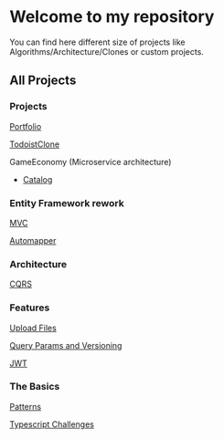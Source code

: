
# Welcome to my repository

You can find here different size of projects like Algorithms/Architecture/Clones or custom projects.


## All Projects

### Projects
[Portfolio](https://piotrsudol.github.io/portfolio-website/)

[TodoistClone](https://piotrsudol.github.io/todoist/today)

GameEconomy (Microservice architecture)

- [Catalog](https://github.com/piotrsudol/GameEconomy.Catalog)

### Entity Framework rework
[MVC](https://github.com/piotrsudol/MVC)

[Automapper](https://github.com/piotrsudol/AutoMapperClone)

### Architecture
[CQRS](https://github.com/piotrsudol/CQRS_Basic)

### Features
[Upload Files](https://github.com/piotrsudol/UploadFiles)

[Query Params and Versioning](https://github.com/piotrsudol/QueryParametersAndVersioning)

[JWT](https://github.com/piotrsudol/jwt)


### The Basics
[Patterns](https://github.com/piotrsudol/Patterns)

[Typescript Challenges](https://github.com/piotrsudol/ts-challenges)


